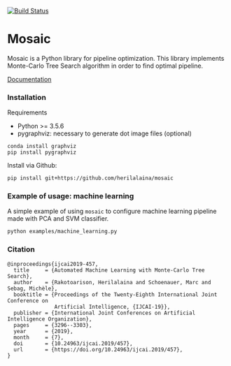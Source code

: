 [![Build Status](https://travis-ci.org/herilalaina/mosaic.svg?branch=master)](https://travis-ci.org/herilalaina/mosaic)

# Mosaic
Mosaic is a Python library for pipeline optimization. This library implements Monte-Carlo Tree Search algorithm in order to find optimal pipeline.

[Documentation](https://herilalaina.github.io/mosaic/)

### Installation

Requirements
* Python >= 3.5.6
* pygraphviz: necessary to generate dot image files (optional)
```commandline
conda install graphviz
pip install pygraphviz
```

Install via Github:
```bash
pip install git+https://github.com/herilalaina/mosaic
```


### Example of usage: machine learning
A simple example of using `mosaic` to configure machine
learning pipeline made with PCA and SVM classifier.

```bash
python examples/machine_learning.py
```

### Citation
```
@inproceedings{ijcai2019-457,
  title     = {Automated Machine Learning with Monte-Carlo Tree Search},
  author    = {Rakotoarison, Herilalaina and Schoenauer, Marc and Sebag, Michèle},
  booktitle = {Proceedings of the Twenty-Eighth International Joint Conference on
               Artificial Intelligence, {IJCAI-19}},
  publisher = {International Joint Conferences on Artificial Intelligence Organization},             
  pages     = {3296--3303},
  year      = {2019},
  month     = {7},
  doi       = {10.24963/ijcai.2019/457},
  url       = {https://doi.org/10.24963/ijcai.2019/457},
}
```
